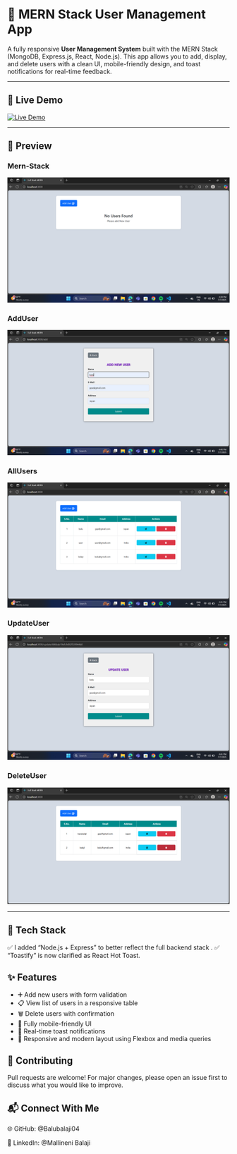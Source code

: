 # 👥 MERN Stack User Management App

A fully responsive **User Management System** built with the MERN Stack (MongoDB, Express.js, React, Node.js). This app allows you to add, display, and delete users with a clean UI, mobile-friendly design, and toast notifications for real-time feedback.

---

## 🚀 Live Demo

[![Live Demo](https://img.shields.io/badge/VISIT-DEMO-green?style=for-the-badge&logo=vercel)](https://mern-stack-project-1n3bqzx31-balubalaji04s-projects.vercel.app)

---

## 📸 Preview

###  Mern-Stack
![Desktop Screenshot](./screenshots/mern-stack.png)

### AddUser
![AddUser Screenshot](./screenshots/AddUser.png)

###  AllUsers
![AllUsers Screenshot](./screenshots/AllUsers.png)

### UpdateUser
![UpdateUser Screenshot](./screenshots/UpdateUser.png)

### DeleteUser
![UpdateUser Screenshot](./screenshots/DeleteUsers.png)

---

## 🧰 Tech Stack

✅ I added “Node.js + Express” to better reflect the full backend stack .
✅ “Toastify” is now clarified as React Hot Toast.

## ✨ Features

- ➕ Add new users with form validation
- 📋 View list of users in a responsive table
- 🗑 Delete users with confirmation
- 📱 Fully mobile-friendly UI
- 🚨 Real-time toast notifications
- 🎨 Responsive and modern layout using Flexbox and media queries


## 🙌 Contributing
Pull requests are welcome! For major changes, please open an issue first to discuss what you would like to improve.

## 📬 Connect With Me
🌐 GitHub: @Balubalaji04

💼 LinkedIn: @Mallineni Balaji

